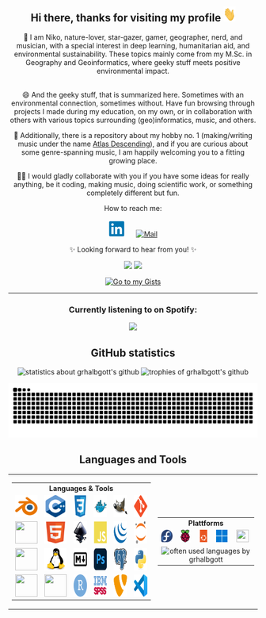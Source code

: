 <h2 align="center"> Hi there, thanks for visiting my profile <img src="https://github.com/ABSphreak/ABSphreak/blob/master/gifs/Hi.gif" width="24px" height="30px"/></h2>
<div align="center">
👋 I am Niko, nature-lover, star-gazer, gamer, geographer, nerd, and musician, with a special interest in deep learning, humanitarian aid, and environmental sustainability. These topics mainly come from my M.Sc. in Geography and Geoinformatics, where geeky stuff meets positive environmental impact. <br/><br/>
  
😄 And the geeky stuff, that is summarized here. Sometimes with an environmental connection, sometimes without. Have fun browsing through projects I made during my education, on my own, or in collaboration with others with various topics surrounding (geo)informatics, music, and others. 

🤘 Additionally, there is a repository about my hobby no. 1 (making/writing music under the name [Atlas Descending](https://github.com/GrHalbgott/Atlas_Descending)), and if you are curious about some genre-spanning music, I am happily welcoming you to a fitting growing place. 

🕺💃 I would gladly collaborate with you if you have some ideas for really anything, be it coding, making music, doing scientific work, or something completely different but fun. 

How to reach me: <br/><br/>
<a href="https://www.linkedin.com/in/nikolaos-kolaxidis/"><img width="32px" alt="LinkedIn" title="LinkedIn" src="https://github.com/devicons/devicon/blob/master/icons/linkedin/linkedin-original.svg"></a> &#8287;&#8287;&#8287;&#8287; <a href="mailto:niko.k@posteo.org"><img width="32px" alt="Mail" title="Mail" src="https://cdn-icons-png.flaticon.com/512/552/552486.png"></a>
  
✨ Looking forward to hear from you! ✨
</div>

<!-- DYNAMIC BANNERS -->
<p align="center">
  <a href="https://git.io/typing-svg"><img src="https://readme-typing-svg.demolab.com?font=Fira+Code&size=26&pause=1000&duration=2500&&color=00B8E6&center=true&vCenter=true&width=350&height=45&lines=Geography;Sustainability;Nature;Music"></a>
  <a href="https://git.io/typing-svg"><img src="https://readme-typing-svg.demolab.com?font=Fira+Code&size=26&duration=2500&pause=1000&color=8C1AFF&center=true&vCenter=true&width=350%&height=45&lines=Geoinformatics;Humanitarian+aid;Computers;Gaming"></a>
</p>

<!-- BADGE -->
<p align="center">
  <a href="https://gist.github.com/GrHalbgott">
    <img src="https://badgen.net/badge/:/My Gists?icon=github&color=purple&scale=1.5&label=&labelColor=00B8E6" alt="Go to my Gists">
  </a>
</p>

---

<h3 align="center">Currently listening to on Spotify:</h3>

<p align="center">
  <a href="https://spotify-github-profile.kittinanx.com/api/view?uid=w2on4iq7y2j9cw928mivcrf9c&redirect=true">
    <img src="https://spotify-github-profile.kittinanx.com/api/view?uid=w2on4iq7y2j9cw928mivcrf9c&cover_image=true&theme=novatorem&show_offline=true&background_color=121212&bar_color_cover=true&bar_color=53b14f">
  </a>
</p>

<h2 align="center">GitHub statistics</h2>

<!-- STATS CARDS -->
<p align="center">
  <picture>
    <source
      srcset="https://github-readme-stats.vercel.app/api?username=grhalbgott&show_icons=true&include_all_commits=true&theme=dracula"
      media="(prefers-color-scheme: dark)"
    />
    <source
      srcset="https://github-readme-stats.vercel.app/api?username=grhalbgott&show_icons=true&include_all_commits=true"
      media="(prefers-color-scheme: light), (prefers-color-scheme: no-preference)"
    />
    <img src="https://github-readme-stats.vercel.app/api?username=anuraghazr" height=200 alt="statistics about grhalbgott's github"/>
  </picture>
  <picture>
    <source
      srcset="https://github-profile-trophy.vercel.app/?username=grhalbgott&row=2&column=4&theme=dracula"
      media="(prefers-color-scheme: dark)"
    />
    <source
      srcset="https://github-profile-trophy.vercel.app/?username=grhalbgott&row=2&column=4&theme=flat"
      media="(prefers-color-scheme: light), (prefers-color-scheme: no-preference)"
    />
    <img src="https://github.com/ryo-ma/github-profile-trophy" height=200 alt="trophies of grhalbgott's github"/>
  </picture>
</p>

<!-- SNAKE -->
<p align="center">
  <picture>
    <source
      media="(prefers-color-scheme: dark)"
      srcset="https://raw.githubusercontent.com/GrHalbgott/GrHalbgott/output/github-contribution-grid-snake-dark.svg"
    />
    <source
      media="(prefers-color-scheme: light)"
      srcset="https://raw.githubusercontent.com/GrHalbgott/GrHalbgott/output/github-contribution-grid-snake.svg"
    />
    <img
      alt="github contribution grid snake animation"
      src="https://raw.githubusercontent.com/GrHalbgott/GrHalbgott/output/github-contribution-grid-snake.svg"
    />
  </picture>
</p>

<h2 align="center">Languages and Tools</h2>

<!-- LANGUAGES & TOOLS + GITHUB STATS -->
<table align="center" border="0">
  <tr>
    <td>
      <table>
        <tr>
          <td colspan="6" align="center"><strong>Languages & Tools</strong></td>
        </tr>
        <tr>
          <td align="center"><a href="https://www.blender.org"><img src="https://github.com/devicons/devicon/blob/master/icons/blender/blender-original.svg" width="45" height="45"/></a></td>
          <td align="center"><a href="https://www.w3schools.com/cpp/"><img src="https://github.com/devicons/devicon/blob/master/icons/cplusplus/cplusplus-original.svg" width="45" height="45"/></a></td>
          <td align="center"><a href="https://www.w3schools.com/css/"><img src="https://github.com/devicons/devicon/blob/master/icons/css3/css3-original.svg" width="45" height="45"/></a></td>
          <td align="center"><a href="https://www.docker.com"><img src="https://github.com/devicons/devicon/blob/master/icons/docker/docker-original.svg" width="45" height="45"/></a></td>
          <td align="center"><a href="https://www.gimp.org"><img src="https://github.com/devicons/devicon/blob/master/icons/gimp/gimp-original.svg" width="45" height="45"/></a></td>
          <td align="center"><a href="https://git-scm.com/"><img src="https://github.com/devicons/devicon/blob/master/icons/git/git-original.svg" width="45" height="45"/></a></td>
        </tr>
        <tr>
          <td align="center"><a href="https://www.guitar-pro.com"><img src="https://upload.wikimedia.org/wikipedia/commons/thumb/2/23/Guitar_Pro_8_icon.png/1280px-Guitar_Pro_8_icon.png" width="45" height="45"/></a></td>
          <td align="center"><a href="https://www.w3schools.com/html/"><img src="https://github.com/devicons/devicon/blob/master/icons/html5/html5-original.svg" width="45" height="45"/></a></td>
          <td align="center"><a href="https://inkscape.org/"><img src="https://github.com/devicons/devicon/blob/master/icons/inkscape/inkscape-original.svg" width="45" height="45"/></a></td>
          <td align="center"><a href="https://www.w3schools.com/js/"><img src="https://github.com/devicons/devicon/blob/master/icons/javascript/javascript-plain.svg" width="45" height="45"/></a></td>
          <td align="center"><a href="https://jquery.com"><img src="https://github.com/devicons/devicon/blob/master/icons/jquery/jquery-original.svg" width="45" height="45"/></a></td>
          <td align="center"><a href="https://jupyter.org/"><img src="https://github.com/devicons/devicon/blob/master/icons/jupyter/jupyter-original.svg" width="45" height="45"/></a></td>
        </tr>
        <tr>
          <td align="center"><a href="https://www.overleaf.com/"><img src="https://images.ctfassets.net/nrgyaltdicpt/451Wbu94Q1X3M5QIk74QLL/08e42061e965fb152a329ded74cdc3ce/overleaf-o-logo-primary.svg" width="45" height="45"/></a></td>
          <td align="center"><a href="https://www.linux.org/"><img src="https://github.com/devicons/devicon/blob/master/icons/linux/linux-original.svg" width="45" height="45"/></a></td>
          <td align="center"><a href="https://www.markdownguide.org"><img src="https://github.com/devicons/devicon/blob/master/icons/markdown/markdown-original.svg" width="45" height="45"/></a></td>
          <td align="center"><a href="https://www.photoshop.com/en"><img src="https://github.com/devicons/devicon/blob/master/icons/photoshop/photoshop-original.svg" width="45" height="45"/></a></td>
          <td align="center"><a href="https://www.postgresql.org"><img src="https://github.com/devicons/devicon/blob/master/icons/postgresql/postgresql-original.svg" width="45" height="45"/></a></td>
          <td align="center"><a href="https://www.python.org"><img src="https://github.com/devicons/devicon/blob/master/icons/python/python-original.svg" width="45" height="45"/></a></td>
        </tr>
        <tr>
          <td align="center"><a href="https://qgis.org"><img src="https://www.vectorlogo.zone/logos/qgis/qgis-icon.svg" width="45" height="45"/></a></td>
          <td align="center"><a href="https://www.reaper.fm"><img src="https://www.thedawstudio.com/wp-content/uploads/2016/02/Reaper-1068x1068.png" width="45" height="45"/></a></td>
          <td align="center"><a href="https://www.rstudio.com"><img src="https://github.com/devicons/devicon/blob/master/icons/rstudio/rstudio-original.svg" width="45" height="45"/></a></td>
          <td align="center"><a href="https://www.ibm.com/de-de/analytics/spss-statistics-software"><img src="https://github.com/devicons/devicon/blob/master/icons/spss/spss-original.svg" width="45" height="45"/></a></td>
          <td align="center"><a href="https://typo3.org/"><img src="https://github.com/devicons/devicon/blob/master/icons/typo3/typo3-original.svg" width="45" height="45"/></a></td>
          <td align="center"><a href="https://code.visualstudio.com"><img src="https://github.com/devicons/devicon/blob/master/icons/vscode/vscode-original.svg" width="45" height="45"/></a></td>
        </tr>
      </table>
    </td>
    <!-- MOST USED LANGUAGES -->
    <td>
      <table>
        <tr>
          <td colspan="5" align="center"><strong>Plattforms</strong></td>
        </tr>
        <tr>
          <td align="center"><a href="https://fedoraproject.org"><img src="https://github.com/devicons/devicon/blob/master/icons/fedora/fedora-original.svg" width="25" height="25"/></a></td>
          <td align="center"><a href="https://www.raspberrypi.com"><img src="https://github.com/devicons/devicon/blob/master/icons/raspberrypi/raspberrypi-original.svg" width="25" height="25"/></a></td>
          <td align="center"><a href="https://ubuntu.com"><img src="https://github.com/devicons/devicon/blob/master/icons/ubuntu/ubuntu-original.svg" width="25" height="25"/></a></td>
          <td align="center"><a href="https://www.microsoft.com/"><img src="https://github.com/devicons/devicon/blob/master/icons/windows11/windows11-original.svg" width="25" height="25"/></a></td>
          <td align="center"><a href="https://learn.microsoft.com/en-us/windows/wsl/"><img src="https://upload.wikimedia.org/wikipedia/commons/4/49/Windows_Subsystem_for_Linux_logo.png" width="25" height="25"/></a></td>
        </tr>
        <tr>
          <td colspan="5" align="center">
            <picture>
              <source
                srcset="https://github-readme-stats.vercel.app/api/top-langs/?username=grhalbgott&layout=compact&langs_count=10&size_weight=0.5&count_weight=1.5&theme=dracula"
                media="(prefers-color-scheme: dark)"
              />
              <source
                srcset="https://github-readme-stats.vercel.app/api/top-langs/?username=grhalbgott&layout=compact&langs_count=10&size_weight=0.5&count_weight=1.5"
                media="(prefers-color-scheme: light), (prefers-color-scheme: no-preference)"
              />
              <img src="https://github.com/anuraghazra/github-readme-stats" height=195 alt="often used languages by grhalbgott"/>
            </picture>
          </td>
        </tr>
      </table>
    </td>
  </tr>
</table>
